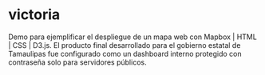 # victoria
Demo para ejemplificar el despliegue de un mapa web con Mapbox | HTML | CSS | D3.js. El producto final desarrollado para el gobierno estatal de Tamaulipas fue configurado como un dashboard interno protegido con contraseña solo para servidores públicos. 
